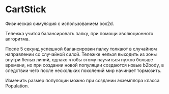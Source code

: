 # CartStick

Физическая симуляция с использованием box2d.

Тележка учится балансировать палку, при помощи эволюционного алгоритма.

После 5 секунд успешной балансировки палку толкают в случайном направлении со случайной силой. Тележке нельзя выходить из зоны внутри белыз линий, однако чтобы этому научиться
нужно больше времени, но при создании новой популяции создаются новые b2body, в следствии чего после нескольких поколений мир начинает тормозить.

Изменить размер популяции можно при создании экземпляра класса Population.
